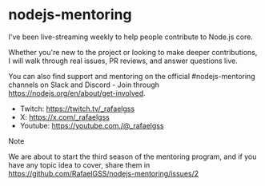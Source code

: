 # nodejs-mentoring

I've been live-streaming weekly to help people contribute to Node.js core.

Whether you're new to the project or looking to make deeper contributions, I will walk through real issues, PR reviews, and answer questions live.

You can also find support and mentoring on the official #nodejs-mentoring channels on Slack and Discord - Join through https://nodejs.org/en/about/get-involved.

* Twitch: https://twitch.tv/_rafaelgss
* X: https://x.com/_rafaelgss
* Youtube: https://youtube.com./@_rafaelgss

> [!NOTE]
> We are about to start the third season of the mentoring program, and if you have any topic idea to cover, share them in https://github.com/RafaelGSS/nodejs-mentoring/issues/2
